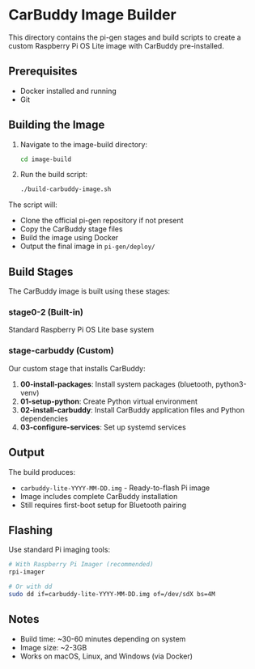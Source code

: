 # CarBuddy Image Builder

This directory contains the pi-gen stages and build scripts to create a custom Raspberry Pi OS Lite image with CarBuddy pre-installed.

## Prerequisites

- Docker installed and running
- Git

## Building the Image

1. Navigate to the image-build directory:
   ```bash
   cd image-build
   ```

2. Run the build script:
   ```bash
   ./build-carbuddy-image.sh
   ```

The script will:
- Clone the official pi-gen repository if not present
- Copy the CarBuddy stage files
- Build the image using Docker
- Output the final image in `pi-gen/deploy/`

## Build Stages

The CarBuddy image is built using these stages:

### stage0-2 (Built-in)
Standard Raspberry Pi OS Lite base system

### stage-carbuddy (Custom)
Our custom stage that installs CarBuddy:

1. **00-install-packages**: Install system packages (bluetooth, python3-venv)
2. **01-setup-python**: Create Python virtual environment
3. **02-install-carbuddy**: Install CarBuddy application files and Python dependencies
4. **03-configure-services**: Set up systemd services

## Output

The build produces:
- `carbuddy-lite-YYYY-MM-DD.img` - Ready-to-flash Pi image
- Image includes complete CarBuddy installation
- Still requires first-boot setup for Bluetooth pairing

## Flashing

Use standard Pi imaging tools:
```bash
# With Raspberry Pi Imager (recommended)
rpi-imager

# Or with dd
sudo dd if=carbuddy-lite-YYYY-MM-DD.img of=/dev/sdX bs=4M
```

## Notes

- Build time: ~30-60 minutes depending on system
- Image size: ~2-3GB
- Works on macOS, Linux, and Windows (via Docker)
